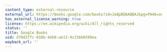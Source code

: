 ```yaml
---
content_type: external-resource
external_url: https://books.google.com/books?id=JaQpBQAAQBAJ&pg=PA46=onepage#v=onepage&q&f=false
has_external_license_warning: true
license: https://en.wikipedia.org/wiki/All_rights_reserved
status: ''
title: Google Books
uid: d70d37fc-018b-4eb0-ae13-9c236b0509ea
wayback_url: ''
---
```

